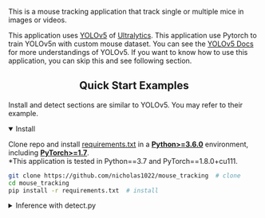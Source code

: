This is a mouse tracking application that track single or multiple mice in images or videos.

This application uses [YOLOv5](https://github.com/ultralytics/yolov5) of <a href="https://ultralytics.com">Ultralytics</a>.
This application use Pytorch to train YOLOv5n with custom mouse dataset.
You can see the [YOLOv5 Docs](https://docs.ultralytics.com) for more understandings of YOLOv5. 
If you want to know how to use this application, you can skip this and see following section.

## <div align="center">Quick Start Examples</div>
Install and detect sections are similar to YOLOv5. You may refer to their example. 
<details open>
<summary>Install</summary>

Clone repo and install [requirements.txt](https://github.com/ultralytics/yolov5/blob/master/requirements.txt) in a
[**Python>=3.6.0**](https://www.python.org/) environment, including
[**PyTorch>=1.7**](https://pytorch.org/get-started/locally/).
<br>*This application is tested in Python==3.7 and PyTorch==1.8.0+cu111.

```bash
git clone https://github.com/nicholas1022/mouse_tracking  # clone
cd mouse_tracking
pip install -r requirements.txt  # install
```

</details>

<details>
<summary>Inference with detect.py</summary>

`detect.py` runs inference on a variety of sources and saving results to `runs/detect`.

```bash
python detect.py --source 0  # webcam
                          img.jpg  # image
                          vid.mp4  # video
                          path/  # directory
                          path/*.jpg  # glob
                          'https://youtu.be/Zgi9g1ksQHc'  # YouTube
                          'rtsp://example.com/media.mp4'  # RTSP, RTMP, HTTP stream
```
<br><br>
`detect.py` accepts a series of parameters:
<br>--skip-frame: skip inference of video frames. 10 = infer one-tenth frames, 2 = infer half frames. 1 = no skip
<br>--real-time: real-time playback if --view-img parameter is set
<br>Refer YOLOv5 Doc for other parameters
</details>
